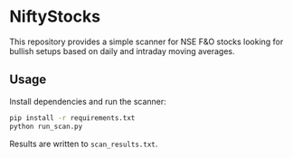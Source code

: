 # NiftyStocks

This repository provides a simple scanner for NSE F&O stocks looking for bullish setups based on daily and intraday moving averages.

## Usage

Install dependencies and run the scanner:

```bash
pip install -r requirements.txt
python run_scan.py
```

Results are written to `scan_results.txt`.
